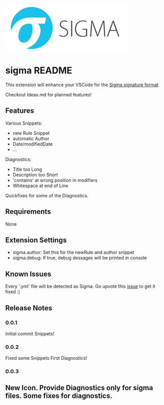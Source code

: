 ![sigma_logo](./images/Sigma_0.3.png)

# sigma README

This extension will enhance your VSCode for the [Sigma signature format](https://github.com/SigmaHQ/sigma)

Checkout Ideas.md for planned features!

## Features

Various Snippets:
- new Rule Snippet
- automatic Author
- Date/modifiedDate
- ...

Diagnostics:
- Title too Long
- Description too Short
- 'contains' at wrong position in modifiers
- Whitespace at end of Line

Quickfixes for some of the Diagnostics.

## Requirements

None

## Extension Settings

- sigma.author: Set this for the newRule and author snippet
- sigma.debug: If true, debug dessages will be printed in console

## Known Issues

Every '.yml' file will be detected as Sigma. Go upvote this [issue](https://github.com/microsoft/vscode/issues/145659) to get it fixed :)

## Release Notes

### 0.0.1

Initial commit
Snippets!

### 0.0.2
Fixed some Snippets
First Diagnostics!

### 0.0.3
New Icon.
Provide Diagnostics only for sigma files.
Some fixes for diagnostics.
-----------------------------------------------------------------------------------------------------------

